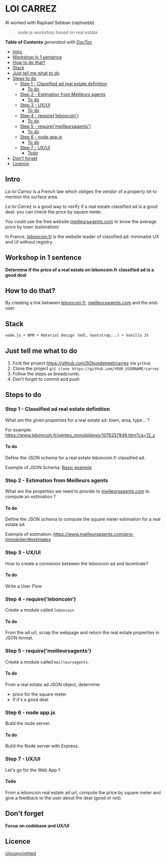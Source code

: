 # LOI CARREZ
#I worked with Raphael Sebban (raphsebb)

> node.js workshop based on real estate

<!-- START doctoc generated TOC please keep comment here to allow auto update -->
<!-- DON'T EDIT THIS SECTION, INSTEAD RE-RUN doctoc TO UPDATE -->
**Table of Contents**  *generated with [DocToc](https://github.com/thlorenz/doctoc)*

- [Intro](#intro)
- [Workshop in 1 sentence](#workshop-in-1-sentence)
- [How to do that?](#how-to-do-that)
- [Stack](#stack)
- [Just tell me what to do](#just-tell-me-what-to-do)
- [Steps to do](#steps-to-do)
  - [Step 1 - Classified ad real estate definition](#step-1---classified-ad-real-estate-definition)
    - [To do](#to-do)
  - [Step 2 - Estimation from Meilleurs agents](#step-2---estimation-from-meilleurs-agents)
    - [To do](#to-do-1)
  - [Step 3 - UX/UI](#step-3---uxui)
    - [To do](#to-do-2)
  - [Step 4 - require('leboncoin')](#step-4---requireleboncoin)
    - [To do](#to-do-3)
  - [Step 5 - require('meilleursagents')](#step-5---requiremeilleursagents)
    - [To do](#to-do-4)
  - [Step 6 - node app.js](#step-6---node-appjs)
    - [To do](#to-do-5)
  - [Step 7 - UX/UI](#step-7---uxui)
    - [Todo](#todo)
- [Don't forget](#dont-forget)
- [Licence](#licence)

<!-- END doctoc generated TOC please keep comment here to allow auto update -->


## Intro

*La loi Carrez* is a French law which obliges the vendor of a property lot to mention the surface area.

*La loi Carrez* is a good way to verify if a real estate classified ad is a good deal: you can check the price by square meter.

You could use the free website [meilleursagents.com](https://www.meilleursagents.com/) to know the average price by town (estimation)

In France, [leboncoin.fr](http://www.leboncoin.fr/) is the website leader of classified ad: minimalist UX and UI without registry.

## Workshop in 1 sentence

**Determine if the price of a real estate on leboncoin.fr classified ad is a good deal**

## How to do that?

By creating a link between [leboncoin.fr](http://www.leboncoin.fr/), [meilleursagents.com](https://www.meilleursagents.com) and the end-user.

## Stack

```txt
node.js + NPM + Material Design (mdl, bootstrap...) + Vanilla JS
```

## Just tell me what to do

1. Fork the project https://github.com/92bondstreet/carrez via `github`
1. Clone the project `git clone https://github.com/YOUR_USERNAME/carrez`
1. Follow the steps as breadcrumb.
1. Don't forget to commit and push

## Steps to do

### Step 1 - Classified ad real estate definition

What are the given properties for a real estate ad: town, area, type... ?

For example: https://www.leboncoin.fr/ventes_immobilieres/1076257949.htm?ca=12_s

#### To do

Define the JSON schema for a real estate leboncoin.fr classified ad.

Example of JSON Schema: [Basic example](http://json-schema.org/examples.html)

### Step 2 - Estimation from Meilleurs agents

What are the properties we need to provide to [meilleursagents.com](https://www.meilleursagents.com/) to compute an estimation ?

#### To do

Define the JSON schema to compute the square meter estimation for a real estate ad.

Exemple of estimation:
https://www.meilleursagents.com/prix-immobilier/#estimates

### Step 3 - UX/UI

How to create a connexion between the leboncoin ad and lacentrale?

#### To do

Write a User Flow

### Step 4 - require('leboncoin')

Create a module called `leboncoin`

#### To do

From the ad url, scrap the webpage and return the real estate properties in JSON format.

### Step 5 - require('meilleursagents')

Create a module called `meilleursagents`.

#### To do

From a real estate ad JSON object, determine:
* price for the square meter
* if it's a good deal

### Step 6 - node app.js

Build the node server.

#### To do

Build the Node server with Express.

### Step 7 - UX/UI

Let's go for the Web App !!

#### Todo

From a leboncoin real estate ad url, compute the price by square meter and give a feedback to the user about the deal (good or not).

## Don't forget

**Focus on codebase and UX/UI**

## Licence

[Uncopyrighted](http://zenhabits.net/uncopyright/)
